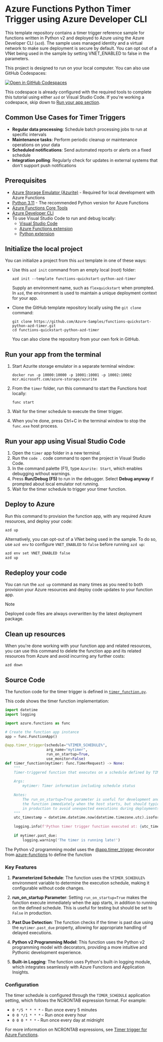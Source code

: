 <!--
---
name: Azure Functions Python Timer Trigger using Azure Developer CLI
description: This repository contains an Azure Functions timer trigger quickstart written in Python v2 and deployed to Azure Functions Flex Consumption using the Azure Developer CLI (azd). The sample uses managed identity and a virtual network to make sure deployment is secure by default.
page_type: sample
products:
- azure-functions
- azure
- entra-id
urlFragment: starter-timer-trigger-python
languages:
- python
- bicep
- azdeveloper
---
-->

# Azure Functions Python Timer Trigger using Azure Developer CLI

This template repository contains a timer trigger reference sample for functions written in Python v2 and deployed to Azure using the Azure Developer CLI (`azd`). The sample uses managed identity and a virtual network to make sure deployment is secure by default. You can opt out of a VNet being used in the sample by setting VNET_ENABLED to false in the parameters.

This project is designed to run on your local computer. You can also use GitHub Codespaces:

[![Open in GitHub Codespaces](https://github.com/codespaces/badge.svg)](https://codespaces.new/azure-samples/functions-quickstart-python-azd-timer)

This codespace is already configured with the required tools to complete this tutorial using either `azd` or Visual Studio Code. If you're working a codespace, skip down to [Run your app section](#run-your-app-from-the-terminal).

## Common Use Cases for Timer Triggers

- **Regular data processing**: Schedule batch processing jobs to run at specific intervals
- **Maintenance tasks**: Perform periodic cleanup or maintenance operations on your data
- **Scheduled notifications**: Send automated reports or alerts on a fixed schedule
- **Integration polling**: Regularly check for updates in external systems that don't support push notifications

## Prerequisites

- [Azure Storage Emulator (Azurite)](https://learn.microsoft.com/azure/storage/common/storage-use-azurite) - Required for local development with Azure Functions
- [Python 3.11](https://www.python.org/downloads/) - The recommended Python version for Azure Functions
- [Azure Functions Core Tools](https://learn.microsoft.com/azure/azure-functions/functions-run-local?pivots=programming-language-python#install-the-azure-functions-core-tools)
- [Azure Developer CLI](https://learn.microsoft.com/azure/developer/azure-developer-cli/install-azd)
- To use Visual Studio Code to run and debug locally:
  - [Visual Studio Code](https://code.visualstudio.com/)
  - [Azure Functions extension](https://marketplace.visualstudio.com/items?itemName=ms-azuretools.vscode-azurefunctions)
  - [Python extension](https://marketplace.visualstudio.com/items?itemName=ms-python.python)

## Initialize the local project

You can initialize a project from this `azd` template in one of these ways:

- Use this `azd init` command from an empty local (root) folder:

    ```shell
    azd init --template functions-quickstart-python-azd-timer
    ```

    Supply an environment name, such as `flexquickstart` when prompted. In `azd`, the environment is used to maintain a unique deployment context for your app.

- Clone the GitHub template repository locally using the `git clone` command:

    ```shell
    git clone https://github.com/Azure-Samples/functions-quickstart-python-azd-timer.git
    cd functions-quickstart-python-azd-timer
    ```

    You can also clone the repository from your own fork in GitHub.

## Run your app from the terminal

1. Start Azurite storage emulator in a separate terminal window:

   ```shell
   docker run -p 10000:10000 -p 10001:10001 -p 10002:10002 mcr.microsoft.com/azure-storage/azurite
   ```

2. From the `timer` folder, run this command to start the Functions host locally:

    ```shell
    func start
    ```

3. Wait for the timer schedule to execute the timer trigger.

4. When you're done, press Ctrl+C in the terminal window to stop the `func.exe` host process.

## Run your app using Visual Studio Code

1. Open the `timer` app folder in a new terminal.
2. Run the `code .` code command to open the project in Visual Studio Code.
3. In the command palette (F1), type `Azurite: Start`, which enables debugging without warnings.
4. Press **Run/Debug (F5)** to run in the debugger. Select **Debug anyway** if prompted about local emulator not running.
5. Wait for the timer schedule to trigger your timer function.

## Deploy to Azure

Run this command to provision the function app, with any required Azure resources, and deploy your code:

```shell
azd up
```

Alternatively, you can opt-out of a VNet being used in the sample. To do so, use `azd env` to configure `VNET_ENABLED` to `false` before running `azd up`:

```bash
azd env set VNET_ENABLED false
azd up
```

## Redeploy your code

You can run the `azd up` command as many times as you need to both provision your Azure resources and deploy code updates to your function app.

> [!NOTE]
> Deployed code files are always overwritten by the latest deployment package.

## Clean up resources

When you're done working with your function app and related resources, you can use this command to delete the function app and its related resources from Azure and avoid incurring any further costs:

```shell
azd down
```

## Source Code

The function code for the timer trigger is defined in [`timer_function.py`](./timer/timer_function.py).

This code shows the timer function implementation:  

```python
import datetime
import logging

import azure.functions as func

# Create the function app instance
app = func.FunctionApp()

@app.timer_trigger(schedule="%TIMER_SCHEDULE%", 
                   arg_name="mytimer", 
                   run_on_startup=True,
                   use_monitor=False) 
def timer_function(mytimer: func.TimerRequest) -> None:
    """
    Timer-triggered function that executes on a schedule defined by TIMER_SCHEDULE app setting.
    
    Args:
        mytimer: Timer information including schedule status
    
    Notes:
        The run_on_startup=True parameter is useful for development and testing as it triggers
        the function immediately when the host starts, but should typically be set to False
        in production to avoid unexpected executions during deployments or restarts.
    """
    utc_timestamp = datetime.datetime.now(datetime.timezone.utc).isoformat()
    
    logging.info(f'Python timer trigger function executed at: {utc_timestamp}')
    
    if mytimer.past_due:
        logging.warning('The timer is running late!')
```

The Python v2 programming model uses the [@app.timer_trigger](https://docs.microsoft.com/en-us/python/api/azure-functions/azure.functions.decorators#azure-functions-decorators-timer-trigger) decorator from [azure-functions](https://pypi.org/project/azure-functions/) to define the function

### Key Features

1. **Parameterized Schedule**: The function uses the `%TIMER_SCHEDULE%` environment variable to determine the execution schedule, making it configurable without code changes.

2. **run_on_startup Parameter**: Setting `run_on_startup=True` makes the function execute immediately when the app starts, in addition to running on the defined schedule. This is useful for testing but should be set to `False` in production.

3. **Past Due Detection**: The function checks if the timer is past due using the `mytimer.past_due` property, allowing for appropriate handling of delayed executions.

4. **Python v2 Programming Model**: This function uses the Python v2 programming model with decorators, providing a more intuitive and Pythonic development experience.

5. **Built-in Logging**: The function uses Python's built-in logging module, which integrates seamlessly with Azure Functions and Application Insights.

### Configuration

The timer schedule is configured through the `TIMER_SCHEDULE` application setting, which follows the NCRONTAB expression format. For example:

- `0 */5 * * * *` - Run once every 5 minutes
- `0 0 */1 * * *` - Run once every hour
- `0 0 0 * * *` - Run once every day at midnight

For more information on NCRONTAB expressions, see [Timer trigger for Azure Functions](https://learn.microsoft.com/azure/azure-functions/functions-bindings-timer).
